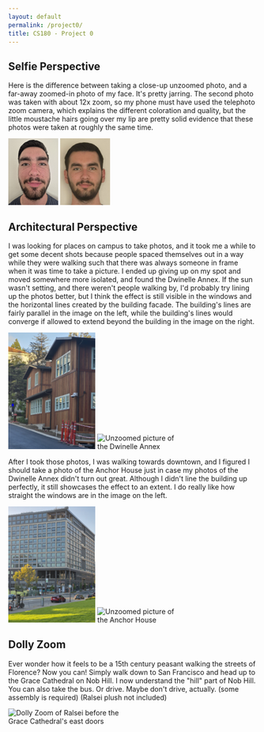 ```yaml
---
layout: default
permalink: /project0/
title: CS180 - Project 0
---
```

## Selfie Perspective

Here is the difference between taking a close-up unzoomed photo, and a far-away zoomed-in photo of my face. It's pretty jarring. The second photo was taken with about 12x zoom, so my phone must have used the telephoto zoom camera, which explains the different coloration and quality, but the little moustache hairs going over my lip are pretty solid evidence that these photos were taken at roughly the same time.

<img src="/assets/images/proj0/selfieunzoom.jpg" alt="Unzoomed selfie picture" style="max-width: 20%; height: auto;">
<img src="/assets/images/proj0/selfiezoom.jpg" alt="Zoomed-in selfie picture" style="max-width: 20%; height: auto;">


## Architectural Perspective

I was looking for places on campus to take photos, and it took me a while to get some decent shots because people spaced themselves out in a way while they were walking such that there was always someone in frame when it was time to take a picture. I ended up giving up on my spot and moved somewhere more isolated, and found the Dwinelle Annex. If the sun wasn't setting, and there weren't people walking by, I'd probably try lining up the photos better, but I think the effect is still visible in the windows and the horizontal lines created by the building facade. The building's lines are fairly parallel in the image on the left, while the building's lines would converge if allowed to extend beyond the building in the image on the right.

<img src="/assets/images/proj0/dwinelleannex_zoomed.jpg" alt="Zoomed-in picture of the Dwinelle Annex" style="max-width: 35%; height: auto;">
<img src="/assets/images/proj0/dwinelleannex_unzoomed.jpg" alt="Unzoomed picture of the Dwinelle Annex" style="max-width: 35%; height: auto;">

After I took those photos, I was walking towards downtown, and I figured I should take a photo of the Anchor House just in case my photos of the Dwinelle Annex didn't turn out great. Although I didn't line the building up perfectly, it still showcases the effect to an extent. I do really like how straight the windows are in the image on the left.

<img src="/assets/images/proj0/anchor_zoomed.jpg" alt="Zoomed-in picture of the Anchor House" style="max-width: 35%; height: auto;">
<img src="/assets/images/proj0/anchor_unzoomed.jpg" alt="Unzoomed picture of the Anchor House" style="max-width: 35%; height: auto;">


## Dolly Zoom

Ever wonder how it feels to be a 15th century peasant walking the streets of Florence? Now you can! Simply walk down to San Francisco and head up to the Grace Cathedral on Nob Hill. I now understand the "hill" part of Nob Hill. You can also take the bus. Or drive. Maybe don't drive, actually. (some assembly is required) (Ralsei plush not included)

<img src="/assets/images/proj0/dollyzoom.gif" alt="Dolly Zoom of Ralsei before the Grace Cathedral's east doors" style="max-width: 50%; height: auto;">



